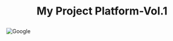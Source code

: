 # <p align="center">My Project Platform-Vol.1

![Google ](https://www.google.co.th/images/branding/googlelogo/2x/googlelogo_color_272x92dp.png)
